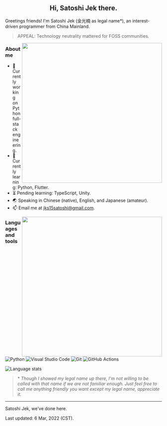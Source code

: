 <h2 align="center">Hi, Satoshi Jek there.</h2>

Greetings friends! I'm Satoshi Jek (金光楠 as legal name*), an interest-driven programmer from China Mainland.

> APPEAL: Technology neutrality mattered for FOSS communities.

<img align="right" src="https://github-readme-stats.vercel.app/api?username=jks15satoshi&show_icons=true&theme=react" width=450>

<h3><b>About me</b></h3>

- 🔭 Currently working on Python full-stack engineering.
- 🌱 Currently learning: Python, Flutter.
- ⏳ Pending learning: TypeScript, Unity.
- 🌏 Speaking in Chinese (native), English, and Japanese (amateur).
- 📫 Email me at [jks15satoshi@gmail.com](mailto:jks15satoshi@gmail.com).

<a href="https://wakatime.com/@jks15satoshi">
    <img align="right" src="https://github-readme-stats.vercel.app/api/wakatime?username=jks15satoshi&range=last_7_days&custom_title=Wakatime Stats (Last 7 Days)&layout=compact&theme=react" width=450>
</a>

<h3><b>Languages and tools</b></h3>

![Python](https://img.shields.io/badge/python-%2314354C.svg?style=flat&logo=python&logoColor=white&color=blue)
![Visual Studio Code](https://img.shields.io/badge/vscode-0078d7.svg?style=flat&logo=visual-studio-code&logoColor=white)
![Git](https://img.shields.io/badge/git-%23F05033.svg?style=flat&logo=git&logoColor=white)
![GitHub Actions](https://img.shields.io/badge/github_actions-%232671E5.svg?style=flat&logo=githubactions&logoColor=white)

![Language stats](https://github-readme-stats.vercel.app/api/top-langs/?username=jks15satoshi&layout=compact&theme=react)

> \* *Though I showed my legal name up there, I'm not willing to be called with that name if we are not familiar enough. Just feel free to call me anything friendly you want except my legal name, appreciate it.*

----

Satoshi Jek, we've done here.

Last updated: 6 Mar, 2022 (CST).
